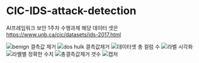 # CIC-IDS-attack-detection
AI프레임워크 보안 1주차 수행과제
해당 데이터 셋은 https://www.unb.ca/cic/datasets/ids-2017.html


![benign 결측값 제거](https://github.com/thejysplay/CIC-IDS-attack-detection/assets/101304095/fb470115-397c-41ad-a38d-516566250503)
![dos hulk 결측값제거](https://github.com/thejysplay/CIC-IDS-attack-detection/assets/101304095/43297baf-903a-443d-a4d0-c12a88271c28)
![데이터셋 총 컬럼 수](https://github.com/thejysplay/CIC-IDS-attack-detection/assets/101304095/311ca7ab-c5c2-42a3-87b6-062863018265)
![라벨 시각화](https://github.com/thejysplay/CIC-IDS-attack-detection/assets/101304095/9fbe9740-fc92-4729-8443-58e32107f334)
![라벨별 정확한 수치](https://github.com/thejysplay/CIC-IDS-attack-detection/assets/101304095/7887ef3b-9d3f-4255-867f-50c5d0d99cfc)
![총결측값제거 갯수](https://github.com/thejysplay/CIC-IDS-attack-detection/assets/101304095/b0b1c162-9323-4f5a-8a23-633c716b91d1)
![캡처](https://github.com/thejysplay/CIC-IDS-attack-detection/assets/101304095/08d1ca40-439e-4807-8dd0-125f64581334)
